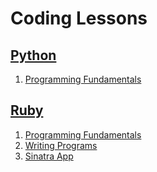 # Coding Lessons

## [Python](python)

1. [Programming Fundamentals](python/1-programming-fundamentals)

## [Ruby](ruby)

1. [Programming Fundamentals](ruby/1-programming-fundamentals)
2. [Writing Programs](2-writing-programs)
3. [Sinatra App](3-sinatra-app)
